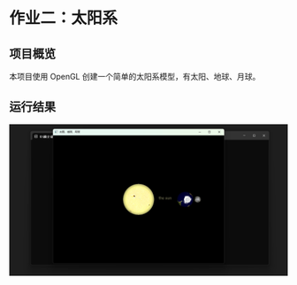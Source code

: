 # 作业二：太阳系

## 项目概览

本项目使用 OpenGL 创建一个简单的太阳系模型，有太阳、地球、月球。

## 运行结果

![image-20250113153843393](README/images/image-20250113153843393.png)